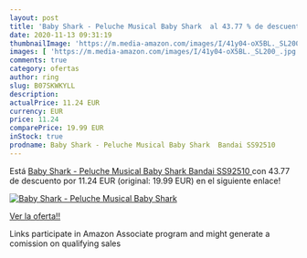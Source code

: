 ```yaml
---
layout: post
title: 'Baby Shark - Peluche Musical Baby Shark  al 43.77 % de descuento'
date: 2020-11-13 09:31:19
thumbnailImage: 'https://m.media-amazon.com/images/I/41y04-oX5BL._SL200_.jpg'
images: [ 'https://m.media-amazon.com/images/I/41y04-oX5BL._SL200_.jpg' ]
comments: true
category: ofertas
author: ring
slug: B07SKWKYLL
description:
actualPrice: 11.24 EUR
currency: EUR
price: 11.24
comparePrice: 19.99 EUR
inStock: true
prodname: Baby Shark - Peluche Musical Baby Shark  Bandai SS92510 
---
```


Está [Baby Shark - Peluche Musical Baby Shark  Bandai SS92510 ](https://www.amazon.es/dp/B07SKWKYLL/?tag=tolees-21) con 43.77 de descuento por 11.24 EUR (original: 19.99 EUR) en el siguiente enlace!

[![Baby Shark - Peluche Musical Baby Shark ](https://m.media-amazon.com/images/I/41y04-oX5BL._SL200_.jpg)](https://www.amazon.es/dp/B07SKWKYLL/?tag=tolees-21)

[Ver la oferta!!](https://www.amazon.es/dp/B07SKWKYLL/?tag=tolees-21)

Links participate in Amazon Associate program and might generate a comission on qualifying sales


